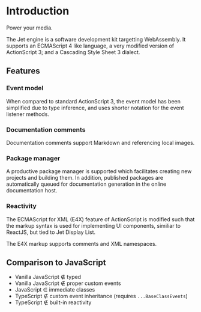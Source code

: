 # Introduction

Power your media.

The Jet engine is a software development kit targetting WebAssembly. It supports an ECMAScript 4 like language, a very modified version of ActionScript 3; and a Cascading Style Sheet 3 dialect.

## Features

### Event model

When compared to standard ActionScript 3, the event model has been simplified due to type inference, and uses shorter notation for the event listener methods.

### Documentation comments

Documentation comments support Markdown and referencing local images.

### Package manager

A productive package manager is supported which facilitates creating new projects and building them. In addition, published packages are automatically queued for documentation generation in the online documentation host.

### Reactivity

The ECMAScript for XML (E4X) feature of ActionScript is modified such that the markup syntax is used for implementing UI components, similiar to ReactJS, but tied to Jet Display List.

The E4X markup supports comments and XML namespaces.

## Comparison to JavaScript

- Vanilla JavaScript ∉ typed
- Vanilla JavaScript ∉ proper custom events
- JavaScript ∈ immediate classes
- TypeScript ∉ custom event inheritance (requires `...BaseClassEvents`)
- TypeScript ∉ built-in reactivity
